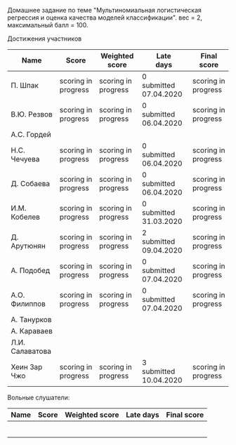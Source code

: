 Домашнее задание по теме "Мультиномиальная логистическая регрессия и оценка качества моделей классификации". вес = 2, максимальный балл = 100.



Достижения участников

| Name            | Score                    | Weighted<br>score        | Late<br>days                | Final<br>score           |
| --------------- | ------------------------ | ------------------------ | --------------------------- | ------------------------ |
| П. Шпак         | scoring in progress      | scoring in progress      | 0<br />submitted 07.04.2020 | scoring in progress      |
| В.Ю. Резвов     | scoring in progress      | scoring in progress      | 0<br />submitted 06.04.2020 | scoring in progress      |
| А.С. Гордей     |                          |                          |                             |                          |
| Н.С. Чечуева    | scoring in progress      | scoring in progress      | 0<br />submitted 06.04.2020 | scoring in progress      |
| Д. Собаева      | scoring in progress      | scoring in progress      | 0<br />submitted 06.04.2020 | scoring in progress      |
| И.М. Кобелев    | scoring in progress      | scoring in progress      | 0<br />submitted 31.03.2020 | scoring in progress      |
| Д. Арутюнян     | scoring in progress      | scoring in progress      | 2<br />submitted 09.04.2020 | scoring in progress      |
| А. Подобед      | scoring in progress      | scoring in progress      | 0<br />submitted 07.04.2020 | scoring in progress      |
| А.О. Филиппов   | scoring in progress      | scoring in progress      | 0<br />submitted 07.04.2020 | scoring in progress      |
| А. Танурков     |                          |                          |                             |                          |
| А. Караваев     |                          |                          |                             |                          |
| Л.И. Салаватова |                          |                          |                             |                          |
| Хеин Зар Чжо    | scoring in progress      | scoring in progress      | 3<br />submitted 10.04.2020 | scoring in progress      |



Вольные слушатели:

| Name         | Score | Weighted score | Late days | Final score |
| ------------ | ----- | -------------- | --------- | ----------- |
|              |       |                |           |             |
|              |       |                |           |             |
|              |       |                |           |             |
|              |       |                |           |             |
|              |       |                |           |             |
|              |       |                |           |             |